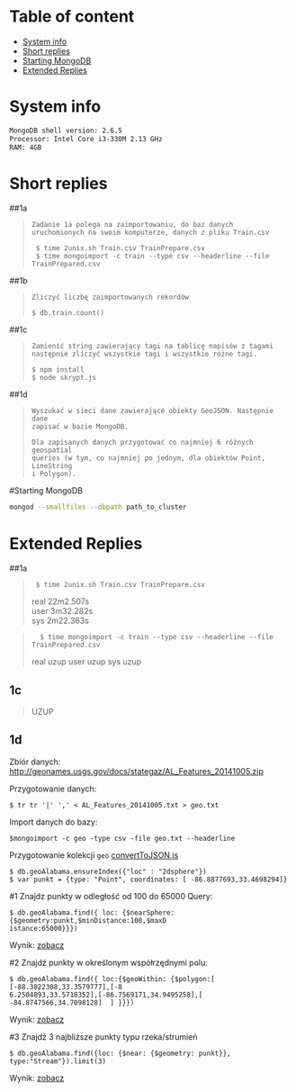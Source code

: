# Table of content

- [System info](#system-info)
- [Short replies](#short-replies)
- [Starting MongoDB](#starting-mongodb)
- [Extended Replies](#extended-replies)
    

# System info

```bash
MongoDB shell version: 2.6.5
Processor: Intel Core i3-330M 2.13 GHz
RAM: 4GB
```



# Short replies
##1a
> ```text 
> Zadanie 1a polega na zaimportowaniu, do baz danych
> uruchomionych na swoim komputerze, danych z pliku Train.csv 
> ```
> 
> ```  
>  $ time 2unix.sh Train.csv TrainPrepare.csv   
>  $ time mongoimport -c train --type csv --headerline --file TrainPrepared.csv 
> ```



##1b

> ```
> Zliczyć liczbę zaimportowanych rekordów
> ```
> ```   
> $ db.train.count()
> ```

##1c
>```
>Zamienić string zawierający tagi na tablicę napisów z tagami następnie zliczyć wszystkie tagi i wszystkie różne tagi.
>``` 
>```
> $ npm install
> $ node skrypt.js
>```

##1d

> ```
> Wyszukać w sieci dane zawierające obiekty GeoJSON. Następnie dane
> zapisać w bazie MongoDB.
> 
> Dla zapisanych danych przygotować co najmniej 6 różnych geospatial
> queries (w tym, co najmniej po jednym, dla obiektów Point, LineString
> i Polygon).
> ```


#Starting MongoDB

```bash
mongod --smallfiles --dbpath path_to_cluster
```

# Extended Replies

##1a

> ```  
>  $ time 2unix.sh Train.csv TrainPrepare.csv   
> ```
>  
>  real  22m2.507s  
>  user  3m32.282s  
>  sys   2m22.363s
>  


> ```  
>   $ time mongoimport -c train --type csv --headerline --file TrainPrepared.csv 
> ```
>  
>  real  uzup
>  user uzup
>  sys uzup
>  

## 1c

> UZUP
> 


## 1d

Zbiór danych: http://geonames.usgs.gov/docs/stategaz/AL_Features_20141005.zip

Przygotowanie danych: 

```
$ tr tr '|' ',' < AL_Features_20141005.txt > geo.txt
```

Import danych do bazy:
```
$mongoimport -c geo -type csv -file geo.txt --headerline
```
Przygotowanie kolekcji ``geo`` [convertToJSON.js]()
```
$ db.geoAlabama.ensureIndex({"loc" : "2dsphere"})
$ var punkt = {type: "Point", coordinates: [ -86.8877693,33.4698294]} 
```
#1
Znajdz punkty w odległość od 100 do 65000
Query:
```
$ db.geoAlabama.find({ loc: {$nearSphere:{$geometry:punkt,$minDistance:100,$maxD
istance:65000}}})
```

Wynik: [zobacz](json/1.json)

#2
Znajdź punkty w określonym współrzędnymi polu:
```
$ db.geoAlabama.find({ loc:{$geoWithin: {$polygon:[ [-88.3822308,33.3579777],[-8
6.2504893,33.5718352],[-86.7569171,34.9495258],[ -84.8747566,34.7098128]  ] }}})
```
Wynik: [zobacz](json/2.json)


#3
Znajdź 3 najbliższe punkty typu rzeka/strumień
```
$ db.geoAlabama.find({loc: {$near: {$geometry: punkt}}, type:"Stream"}).limit(3)
```

Wynik: [zobacz](json/3.json)


